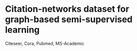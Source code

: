 # Citation-networks dataset for graph-based semi-supervised learning
Citeseer, Cora, Pubmed, MS-Academic
